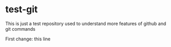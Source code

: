 # test-git
This is just a test repository used to understand more features of github and git commands

First change: this line